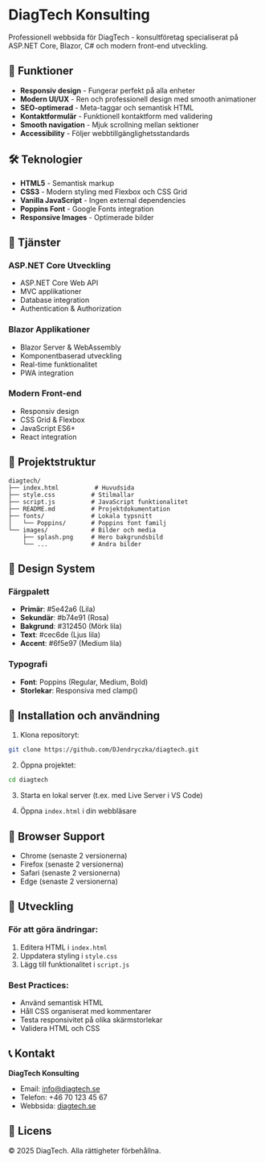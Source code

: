 # DiagTech Konsulting

Professionell webbsida för DiagTech - konsultföretag specialiserat på ASP.NET Core, Blazor, C# och modern front-end utveckling.

## 🚀 Funktioner

- **Responsiv design** - Fungerar perfekt på alla enheter
- **Modern UI/UX** - Ren och professionell design med smooth animationer
- **SEO-optimerad** - Meta-taggar och semantisk HTML
- **Kontaktformulär** - Funktionell kontaktform med validering
- **Smooth navigation** - Mjuk scrollning mellan sektioner
- **Accessibility** - Följer webbtillgänglighetsstandards

## 🛠️ Teknologier

- **HTML5** - Semantisk markup
- **CSS3** - Modern styling med Flexbox och CSS Grid
- **Vanilla JavaScript** - Ingen external dependencies
- **Poppins Font** - Google Fonts integration
- **Responsive Images** - Optimerade bilder

## 💼 Tjänster

### ASP.NET Core Utveckling
- ASP.NET Core Web API
- MVC applikationer
- Database integration
- Authentication & Authorization

### Blazor Applikationer
- Blazor Server & WebAssembly
- Komponentbaserad utveckling
- Real-time funktionalitet
- PWA integration

### Modern Front-end
- Responsiv design
- CSS Grid & Flexbox
- JavaScript ES6+
- React integration

## 📁 Projektstruktur

```
diagtech/
├── index.html          # Huvudsida
├── style.css          # Stilmallar
├── script.js          # JavaScript funktionalitet
├── README.md          # Projektdokumentation
├── fonts/             # Lokala typsnitt
│   └── Poppins/       # Poppins font familj
└── images/            # Bilder och media
    ├── splash.png     # Hero bakgrundsbild
    └── ...            # Andra bilder
```

## 🎨 Design System

### Färgpalett
- **Primär**: #5e42a6 (Lila)
- **Sekundär**: #b74e91 (Rosa)
- **Bakgrund**: #312450 (Mörk lila)
- **Text**: #cec6de (Ljus lila)
- **Accent**: #6f5e97 (Medium lila)

### Typografi
- **Font**: Poppins (Regular, Medium, Bold)
- **Storlekar**: Responsiva med clamp()

## 🚀 Installation och användning

1. Klona repositoryt:
```bash
git clone https://github.com/DJendryczka/diagtech.git
```

2. Öppna projektet:
```bash
cd diagtech
```

3. Starta en lokal server (t.ex. med Live Server i VS Code)

4. Öppna `index.html` i din webbläsare

## 📱 Browser Support

- Chrome (senaste 2 versionerna)
- Firefox (senaste 2 versionerna)
- Safari (senaste 2 versionerna)
- Edge (senaste 2 versionerna)

## 🔄 Utveckling

### För att göra ändringar:

1. Editera HTML i `index.html`
2. Uppdatera styling i `style.css`
3. Lägg till funktionalitet i `script.js`

### Best Practices:
- Använd semantisk HTML
- Håll CSS organiserat med kommentarer
- Testa responsivitet på olika skärmstorlekar
- Validera HTML och CSS

## 📞 Kontakt

**DiagTech Konsulting**
- Email: info@diagtech.se
- Telefon: +46 70 123 45 67
- Webbsida: [diagtech.se](https://diagtech.se)

## 📄 Licens

© 2025 DiagTech. Alla rättigheter förbehållna.
